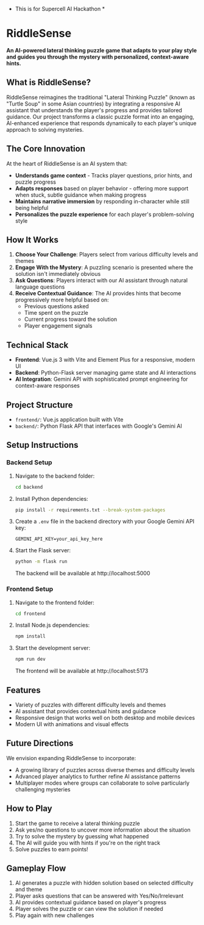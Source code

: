 * This is for Supercell AI Hackathon *

# RiddleSense

**An AI-powered lateral thinking puzzle game that adapts to your play style and guides you through the mystery with personalized, context-aware hints.**

## What is RiddleSense?

RiddleSense reimagines the traditional "Lateral Thinking Puzzle" (known as "Turtle Soup" in some Asian countries) by integrating a responsive AI assistant that understands the player's progress and provides tailored guidance. Our project transforms a classic puzzle format into an engaging, AI-enhanced experience that responds dynamically to each player's unique approach to solving mysteries.

## The Core Innovation

At the heart of RiddleSense is an AI system that:
- **Understands game context** - Tracks player questions, prior hints, and puzzle progress
- **Adapts responses** based on player behavior - offering more support when stuck, subtle guidance when making progress
- **Maintains narrative immersion** by responding in-character while still being helpful
- **Personalizes the puzzle experience** for each player's problem-solving style

## How It Works

1. **Choose Your Challenge**: Players select from various difficulty levels and themes
2. **Engage With the Mystery**: A puzzling scenario is presented where the solution isn't immediately obvious
3. **Ask Questions**: Players interact with our AI assistant through natural language questions
4. **Receive Contextual Guidance**: The AI provides hints that become progressively more helpful based on:
   - Previous questions asked
   - Time spent on the puzzle
   - Current progress toward the solution
   - Player engagement signals

## Technical Stack

- **Frontend**: Vue.js 3 with Vite and Element Plus for a responsive, modern UI
- **Backend**: Python-Flask server managing game state and AI interactions
- **AI Integration**: Gemini API with sophisticated prompt engineering for context-aware responses

## Project Structure

- `frontend/`: Vue.js application built with Vite
- `backend/`: Python Flask API that interfaces with Google's Gemini AI

## Setup Instructions

### Backend Setup

1. Navigate to the backend folder:
   ```bash
   cd backend
   ```

2. Install Python dependencies:
   ```bash
   pip install -r requirements.txt --break-system-packages
   ```

3. Create a `.env` file in the backend directory with your Google Gemini API key:
   ```
   GEMINI_API_KEY=your_api_key_here
   ```

4. Start the Flask server:
   ```bash
   python -m flask run
   ```
   The backend will be available at http://localhost:5000

### Frontend Setup

1. Navigate to the frontend folder:
   ```bash
   cd frontend
   ```

2. Install Node.js dependencies:
   ```bash
   npm install
   ```

3. Start the development server:
   ```bash
   npm run dev
   ```
   The frontend will be available at http://localhost:5173

## Features

- Variety of puzzles with different difficulty levels and themes
- AI assistant that provides contextual hints and guidance
- Responsive design that works well on both desktop and mobile devices
- Modern UI with animations and visual effects

## Future Directions

We envision expanding RiddleSense to incorporate:
- A growing library of puzzles across diverse themes and difficulty levels
- Advanced player analytics to further refine AI assistance patterns
- Multiplayer modes where groups can collaborate to solve particularly challenging mysteries

## How to Play

1. Start the game to receive a lateral thinking puzzle
2. Ask yes/no questions to uncover more information about the situation
3. Try to solve the mystery by guessing what happened
4. The AI will guide you with hints if you're on the right track
5. Solve puzzles to earn points!

## Gameplay Flow

1. AI generates a puzzle with hidden solution based on selected difficulty and theme
2. Player asks questions that can be answered with Yes/No/Irrelevant
3. AI provides contextual guidance based on player's progress
4. Player solves the puzzle or can view the solution if needed
5. Play again with new challenges

